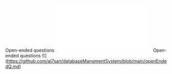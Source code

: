 
Open-ended questions ![Open-ended questions](openEndedQ.md)
Open-ended questions ![] (https://github.com/al7san/databaseMangmentSystem/blob/main/openEndedQ.md)
